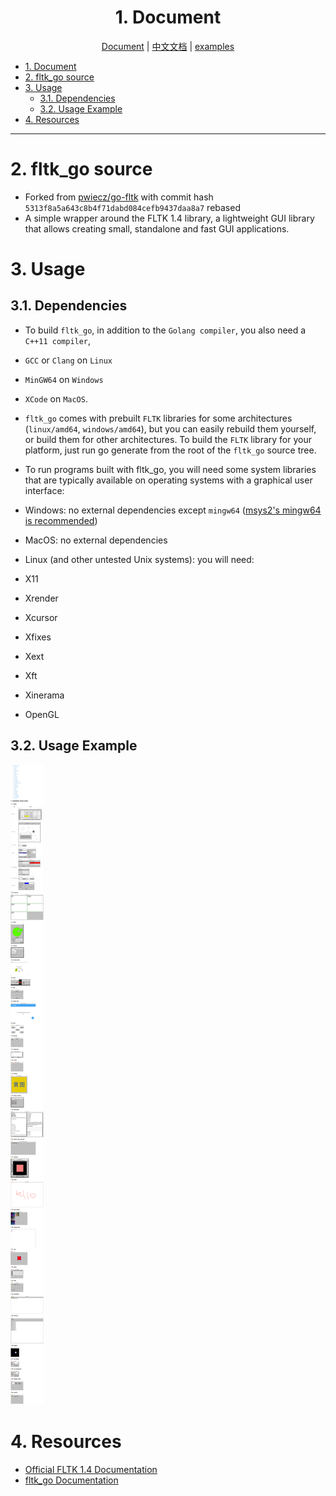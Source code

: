 <div align="center">

# 1. Document

</div>

<div align="center">

[Document](./README.md) | [中文文档](./README_zh-cn.md) | [examples](./examples.md)

</div>

<!-- TOC -->

- [1. Document](#1-document)
- [2. fltk\_go source](#2-fltk_go-source)
- [3. Usage](#3-usage)
	- [3.1. Dependencies](#31-dependencies)
	- [3.2. Usage Example](#32-usage-example)
- [4. Resources](#4-resources)

<!-- /TOC -->

---

# 2. fltk_go source
* Forked from [pwiecz/go-fltk](https://github.com/pwiecz/go-fltk) with commit hash `5313f8a5a643c8b4f71dabd084cefb9437daa8a7` rebased
* A simple wrapper around the FLTK 1.4 library, a lightweight GUI library that allows creating small, standalone and fast GUI applications.

# 3. Usage
## 3.1. Dependencies
* To build `fltk_go`, in addition to the `Golang compiler`, you also need a `C++11 compiler`,
* `GCC` or `Clang` on `Linux`
* `MinGW64` on `Windows`
* `XCode` on `MacOS`.

* `fltk_go` comes with prebuilt `FLTK` libraries for some architectures (`linux/amd64`, `windows/amd64`), but you can easily rebuild them yourself, or build them for other architectures.
To build the `FLTK` library for your platform, just run go generate from the root of the `fltk_go` source tree.

* To run programs built with fltk_go, you will need some system libraries that are typically available on operating systems with a graphical user interface:

- Windows: no external dependencies except `mingw64` ([msys2's mingw64 is recommended](./scripts/install_msys2_mingw64.sh))

- MacOS: no external dependencies
- Linux (and other untested Unix systems): you will need:
- X11
- Xrender
- Xcursor
- Xfixes
- Xext
- Xft
- Xinerama
- OpenGL

## 3.2. Usage Example
[![example showcase](./examples.png)](./examples.png)

# 4. Resources
- [Official FLTK 1.4 Documentation](https://www.fltk.org/doc-1.4/index.html)
- [fltk_go Documentation](https://pkg.go.dev/github.com/george012/fltk_go)